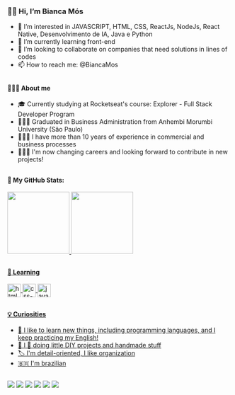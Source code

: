 ### 👋🏻 Hi, I’m Bianca Mós

- 👀 I’m interested in JAVASCRIPT, HTML, CSS, ReactJs, NodeJs, React Native, Desenvolvimento de IA, Java e Python 
- 🌱 I’m currently learning front-end
- 🔭 I’m looking to collaborate on companies that need solutions in lines of codes
- 📫 How to reach me: @BiancaMos

##

#### 🙋🏻‍♀️ About me
- 🎓 Currently studying at Rocketseat's course: Explorer - Full Stack Developer Program 
- 👩🏻‍🎓 Graduated in Business Administration from Anhembi Morumbi University (São Paulo)
- 👩🏻‍💼 I have more than 10 years of experience in commercial and business processes
- 👩🏻‍💻 I'm now changing careers and looking forward to contribute in new projects!

##

#### 🤖 My GitHub Stats:
<a href="https://github.com/BiancaMos"> 
<img height="140em" src="https://github-readme-stats.vercel.app/api?username=biancamos&show_icons=true&theme=dracula&include_all_commits=true&count_private=true"/> 
<img height="140em" src="https://github-readme-stats.vercel.app/api/top-langs/?username=biancamos&layout=compact&langs_count=16&theme=dracula"/>
 
 ##
 
#### 📖 Learning

  <img align="center" alt="html-symbol" height="30" src="https://cdn.jsdelivr.net/gh/devicons/devicon/icons/html5/html5-original.svg" />
  <img align="center" alt="css-symbol" height="30" src="https://cdn.jsdelivr.net/gh/devicons/devicon/icons/css3/css3-original.svg" />
  <img align="center" alt="javascript-symbol" height="30" src="https://cdn.jsdelivr.net/gh/devicons/devicon/icons/javascript/javascript-original.svg" />
 
 ##

#### 💡 Curiosities
- 📝 I like to learn new things, including programming languages, and I keep practicing my English!
- 🧶 I 🤍 doing little DIY projects and handmade stuff 
- 🏷 I'm detail-oriented, I like organization 
- 🇧🇷 I'm brazilian 

 
 ##

 <div> 
  <a href="https://instagram.com/bianca_mos?igshid=YmMyMTA2M2Y=" target="_blank"><img src="https://img.shields.io/badge/-Instagram-%23E4405F?style=for-the-badge&logo=instagram&logoColor=white" target="_blank"></a>
 	<a href="https://twitter.com/mos_bianca" target="_blank"><img src="https://img.shields.io/badge/Twitter-1DA1F2?style=for-the-badge&logo=twitter&logoColor=white"></a>
 <a href="https://discord.gg/biancamos#3110" target="_blank"><img src="https://img.shields.io/badge/Discord-7289DA?style=for-the-badge&logo=discord&logoColor=white" target="_blank"></a> 
  <a href = "mailto:xxxxxxxxx@gmail.com"><img src="https://img.shields.io/badge/-Gmail-%23333?style=for-the-badge&logo=gmail&logoColor=white" target="_blank"></a>
  <a href="https://www.linkedin.com/in/bianca-mós/" target="_blank"><img src="https://img.shields.io/badge/-LinkedIn-%230077B5?style=for-the-badge&logo=linkedin&logoColor=white" target="_blank"></a> 
  <a href="https://github.com/BiancaMos" target="_blank"><img src="https://img.shields.io/badge/GitHub-100000?style=for-the-badge&logo=github&logoColor=white" target="_blank"></a> 
  
</div>
 
 


<!---
BiancaMos/BiancaMos is a ✨ special ✨ repository because its `README.md` (this file) appears on your GitHub profile.
You can click the Preview link to take a look at your changes.
--->
